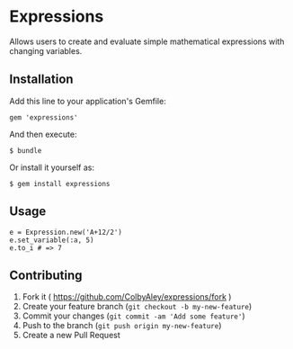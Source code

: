 # Expressions

Allows users to create and evaluate simple mathematical expressions with changing variables.

## Installation

Add this line to your application's Gemfile:

    gem 'expressions'

And then execute:

    $ bundle

Or install it yourself as:

    $ gem install expressions

## Usage

    e = Expression.new('A+12/2')
    e.set_variable(:a, 5)
    e.to_i # => 7

## Contributing

1. Fork it ( https://github.com/ColbyAley/expressions/fork )
2. Create your feature branch (`git checkout -b my-new-feature`)
3. Commit your changes (`git commit -am 'Add some feature'`)
4. Push to the branch (`git push origin my-new-feature`)
5. Create a new Pull Request
